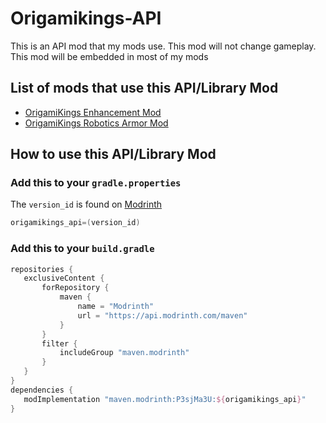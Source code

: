 # Origamikings-API
This is an API mod that my mods use. This mod will not change gameplay. This mod will be embedded in most of my mods

## List of mods that use this API/Library Mod
- [OrigamiKings Enhancement Mod](https://modrinth.com/mod/origamikings-enhancement-mod)
- [OrigamiKings Robotics Armor Mod](https://modrinth.com/mod/origamikings-robotics-armor-mod)

## How to use this API/Library Mod
### Add this to your `gradle.properties`
The `version_id` is found on [Modrinth](https://modrinth.com/mod/origamikings-api/versions)
```gradle
origamikings_api=(version_id)
```
### Add this to your `build.gradle`
 ```gradle
 repositories {
    exclusiveContent {
        forRepository {
            maven {
                name = "Modrinth"
                url = "https://api.modrinth.com/maven"
            }
        }
        filter {
            includeGroup "maven.modrinth"
        }
    }
}
dependencies {
    modImplementation "maven.modrinth:P3sjMa3U:${origamikings_api}"
}
 ```

[//]: # (Set<String> apiModules = [)

[//]: # ("fabric-api-base",)

[//]: # ("fabric-api-lookup-api-v1",)

[//]: # ("fabric-biome-api-v1",)

[//]: # ("fabric-block-api-v1",)

[//]: # ("fabric-blockrenderlayer-v1",)

[//]: # ("fabric-client-tags-api-v1",)

[//]: # ("fabric-command-api-v2",)

[//]: # ("fabric-content-registries-v0",)

[//]: # ("fabric-convention-tags-v1",)

[//]: # ("fabric-crash-report-info-v1",)

[//]: # ("fabric-dimensions-v1",)

[//]: # ("fabric-entity-events-v1",)

[//]: # ("fabric-events-interaction-v0",)

[//]: # ("fabric-game-rule-api-v1",)

[//]: # ("fabric-gametest-api-v1",)

[//]: # ("fabric-item-api-v1",)

[//]: # ("fabric-item-group-api-v1",)

[//]: # ("fabric-key-binding-api-v1",)

[//]: # ("fabric-lifecycle-events-v1",)

[//]: # ("fabric-loot-api-v2",)

[//]: # ("fabric-message-api-v1",)

[//]: # ("fabric-mining-level-api-v1",)

[//]: # ("fabric-model-loading-api-v1",)

[//]: # ("fabric-networking-api-v1",)

[//]: # ("fabric-object-builder-api-v1",)

[//]: # ("fabric-particles-v1",)

[//]: # ("fabric-recipe-api-v1",)

[//]: # ("fabric-registry-sync-v0",)

[//]: # ("fabric-renderer-api-v1",)

[//]: # ("fabric-renderer-indigo",)

[//]: # ("fabric-rendering-data-attachment-v1",)

[//]: # ("fabric-rendering-fluids-v1",)

[//]: # ("fabric-rendering-v1",)

[//]: # ("fabric-resource-conditions-api-v1",)

[//]: # ("fabric-resource-loader-v0",)

[//]: # ("fabric-screen-api-v1",)

[//]: # ("fabric-screen-handler-api-v1",)

[//]: # ("fabric-sound-api-v1",)

[//]: # ("fabric-transfer-api-v1",)

[//]: # ("fabric-transitive-access-wideners-v1")

[//]: # (])
